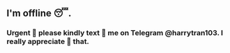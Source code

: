 ## I'm offline 😴.
### Urgent 🚨 please kindly text 💬 me on Telegram @harrytran103. I really appreciate 🙏 that.
